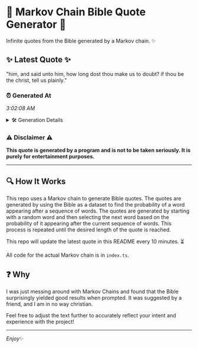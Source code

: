 # 📖 Markov Chain Bible Quote Generator 📖

Infinite quotes from the Bible generated by a Markov chain. ✨

## ✨ Latest Quote ✨
"him, and said unto him, how long dost thou make us to doubt? if thou be the christ, tell us plainly."

### ⏰ Generated At
*3:02:08 AM*

<details>
    <summary>🛠️ Generation Details</summary>
    <p>
        <strong>🌱 Seed:</strong> him,<br>
        <strong>🔄 Iterations:</strong> 20<br>
        <strong>📜 Context History:</strong><br>[ him, ]: and<br>[ him,, and ]: said<br>[ him,, and, said ]: unto<br>[ him,, and, said, unto ]: him,<br>[ him,, and, said, unto, him, ]: how<br>[ him,, and, said, unto, him,, how ]: long<br>[ and, said, unto, him,, how, long ]: dost<br>[ said, unto, him,, how, long, dost ]: thou<br>[ unto, him,, how, long, dost, thou ]: make<br>[ him,, how, long, dost, thou, make ]: us<br>[ how, long, dost, thou, make, us ]: to<br>[ long, dost, thou, make, us, to ]: doubt?<br>[ dost, thou, make, us, to, doubt? ]: if<br>[ thou, make, us, to, doubt?, if ]: thou<br>[ make, us, to, doubt?, if, thou ]: be<br>[ us, to, doubt?, if, thou, be ]: the<br>[ to, doubt?, if, thou, be, the ]: christ,<br>[ doubt?, if, thou, be, the, christ, ]: tell<br>[ if, thou, be, the, christ,, tell ]: us<br>[ thou, be, the, christ,, tell, us ]: plainly.<br>
    </p>
</details>

### ⚠️ Disclaimer ⚠️
**This quote is generated by a program and is not to be taken seriously. It is purely for entertainment purposes.**

---

## 🔍 How It Works

This repo uses a Markov chain to generate Bible quotes. The quotes are generated by using the Bible as a dataset to find the probability of a word appearing after a sequence of words. The quotes are generated by starting with a random word and then selecting the next word based on the probability of it appearing after the current sequence of words. This process is repeated until the desired length of the quote is reached.

This repo will update the latest quote in this README every 10 minutes. ⏳

All code for the actual Markov chain is in `index.ts`.

## ❓ Why

I was just messing around with Markov Chains and found that the Bible surprisingly yielded good results when prompted. 
It was suggested by a friend, and I am in no way christian.

Feel free to adjust the text further to accurately reflect your intent and experience with the project!

---

*Enjoy*✨
